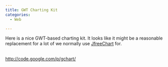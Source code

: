 ```yaml
---
title: GWT Charting Kit
categories:
  - Web

---
```

Here is a nice GWT-based charting kit. It looks like it might be a reasonable replacement for a lot of we normally use <a target="_blank" href="http://jfree.org/">JfreeChart</a> for.

<a target="_blank" href="http://code.google.com/p/gchart/"><br />http://code.google.com/p/gchart/</a>